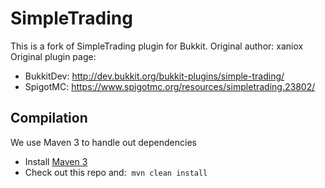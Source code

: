 # SimpleTrading
This is a fork of SimpleTrading plugin for Bukkit.
Original author: xaniox
Original plugin page:
* BukkitDev: http://dev.bukkit.org/bukkit-plugins/simple-trading/
* SpigotMC: https://www.spigotmc.org/resources/simpletrading.23802/

## Compilation

We use Maven 3 to handle out dependencies

* Install [Maven 3](http://maven.apache.org/download.html)
* Check out this repo and:&nbsp;&nbsp;```mvn clean install```
